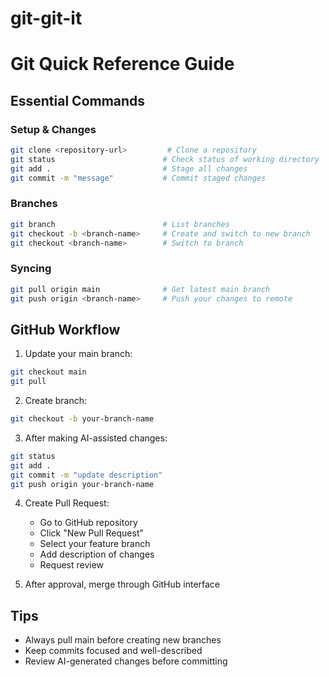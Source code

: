# git-git-it


# Git Quick Reference Guide

## Essential Commands

### Setup & Changes
```bash
git clone <repository-url>         # Clone a repository
git status                        # Check status of working directory
git add .                         # Stage all changes
git commit -m "message"           # Commit staged changes
```

### Branches
```bash
git branch                        # List branches
git checkout -b <branch-name>     # Create and switch to new branch
git checkout <branch-name>        # Switch to branch
```

### Syncing
```bash
git pull origin main              # Get latest main branch
git push origin <branch-name>     # Push your changes to remote
```

## GitHub Workflow

1. Update your main branch:
```bash
git checkout main
git pull
```

2. Create branch:
```bash
git checkout -b your-branch-name
```

3. After making AI-assisted changes:
```bash
git status
git add .
git commit -m "update description"
git push origin your-branch-name
```

4. Create Pull Request:
   - Go to GitHub repository
   - Click "New Pull Request"
   - Select your feature branch
   - Add description of changes
   - Request review

5. After approval, merge through GitHub interface

## Tips
- Always pull main before creating new branches
- Keep commits focused and well-described
- Review AI-generated changes before committing
